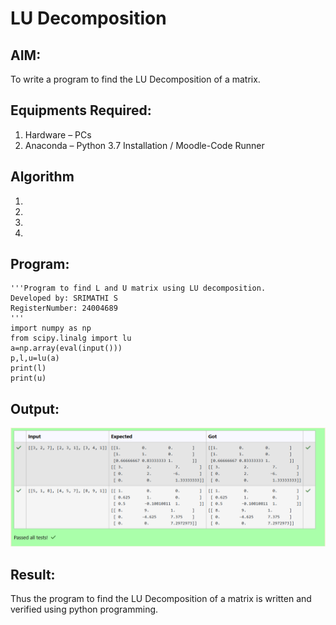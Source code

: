 # LU Decomposition 

## AIM:
To write a program to find the LU Decomposition of a matrix.

## Equipments Required:
1. Hardware – PCs
2. Anaconda – Python 3.7 Installation / Moodle-Code Runner

## Algorithm
1. 
2. 
3. 
4. 

## Program:
~~~
'''Program to find L and U matrix using LU decomposition.
Developed by: SRIMATHI S
RegisterNumber: 24004689
'''
import numpy as np
from scipy.linalg import lu
a=np.array(eval(input()))
p,l,u=lu(a)
print(l)
print(u)
~~~
## Output:
![alt text](image-1.png)
## Result:
Thus the program to find the LU Decomposition of a matrix is written and verified using python programming.

